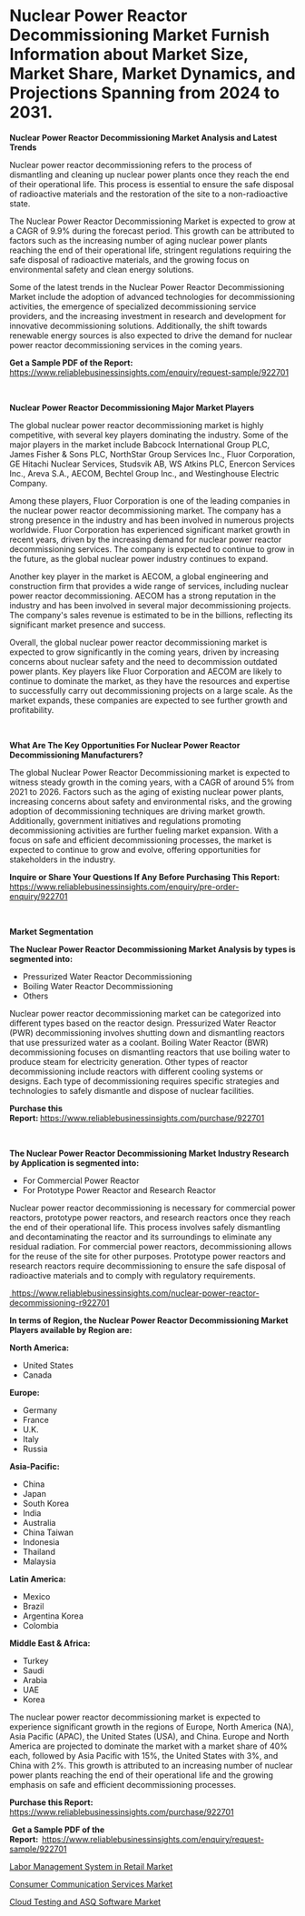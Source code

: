 <p><h1>Nuclear Power Reactor Decommissioning Market Furnish Information about Market Size, Market Share, Market Dynamics, and Projections Spanning from 2024 to 2031.</h1></p><p><strong>Nuclear Power Reactor Decommissioning Market Analysis and Latest Trends</strong></p>
<p><p>Nuclear power reactor decommissioning refers to the process of dismantling and cleaning up nuclear power plants once they reach the end of their operational life. This process is essential to ensure the safe disposal of radioactive materials and the restoration of the site to a non-radioactive state.</p><p>The Nuclear Power Reactor Decommissioning Market is expected to grow at a CAGR of 9.9% during the forecast period. This growth can be attributed to factors such as the increasing number of aging nuclear power plants reaching the end of their operational life, stringent regulations requiring the safe disposal of radioactive materials, and the growing focus on environmental safety and clean energy solutions.</p><p>Some of the latest trends in the Nuclear Power Reactor Decommissioning Market include the adoption of advanced technologies for decommissioning activities, the emergence of specialized decommissioning service providers, and the increasing investment in research and development for innovative decommissioning solutions. Additionally, the shift towards renewable energy sources is also expected to drive the demand for nuclear power reactor decommissioning services in the coming years.</p></p>
<p><strong>Get a Sample PDF of the Report:&nbsp;</strong> <a href="https://www.reliablebusinessinsights.com/enquiry/request-sample/922701">https://www.reliablebusinessinsights.com/enquiry/request-sample/922701</a></p>
<p>&nbsp;</p>
<p><strong>Nuclear Power Reactor Decommissioning Major Market Players</strong></p>
<p><p>The global nuclear power reactor decommissioning market is highly competitive, with several key players dominating the industry. Some of the major players in the market include Babcock International Group PLC, James Fisher & Sons PLC, NorthStar Group Services Inc., Fluor Corporation, GE Hitachi Nuclear Services, Studsvik AB, WS Atkins PLC, Enercon Services Inc., Areva S.A., AECOM, Bechtel Group Inc., and Westinghouse Electric Company.</p><p>Among these players, Fluor Corporation is one of the leading companies in the nuclear power reactor decommissioning market. The company has a strong presence in the industry and has been involved in numerous projects worldwide. Fluor Corporation has experienced significant market growth in recent years, driven by the increasing demand for nuclear power reactor decommissioning services. The company is expected to continue to grow in the future, as the global nuclear power industry continues to expand.</p><p>Another key player in the market is AECOM, a global engineering and construction firm that provides a wide range of services, including nuclear power reactor decommissioning. AECOM has a strong reputation in the industry and has been involved in several major decommissioning projects. The company's sales revenue is estimated to be in the billions, reflecting its significant market presence and success.</p><p>Overall, the global nuclear power reactor decommissioning market is expected to grow significantly in the coming years, driven by increasing concerns about nuclear safety and the need to decommission outdated power plants. Key players like Fluor Corporation and AECOM are likely to continue to dominate the market, as they have the resources and expertise to successfully carry out decommissioning projects on a large scale. As the market expands, these companies are expected to see further growth and profitability.</p></p>
<p>&nbsp;</p>
<p><strong>What Are The Key Opportunities For Nuclear Power Reactor Decommissioning Manufacturers?</strong></p>
<p><p>The global Nuclear Power Reactor Decommissioning market is expected to witness steady growth in the coming years, with a CAGR of around 5% from 2021 to 2026. Factors such as the aging of existing nuclear power plants, increasing concerns about safety and environmental risks, and the growing adoption of decommissioning techniques are driving market growth. Additionally, government initiatives and regulations promoting decommissioning activities are further fueling market expansion. With a focus on safe and efficient decommissioning processes, the market is expected to continue to grow and evolve, offering opportunities for stakeholders in the industry.</p></p>
<p><strong>Inquire or Share Your Questions If Any Before Purchasing This Report:</strong> <a href="https://www.reliablebusinessinsights.com/enquiry/pre-order-enquiry/922701">https://www.reliablebusinessinsights.com/enquiry/pre-order-enquiry/922701</a></p>
<p>&nbsp;</p>
<p><strong>Market Segmentation</strong></p>
<p><strong>The Nuclear Power Reactor Decommissioning Market Analysis by types is segmented into:</strong></p>
<p><ul><li>Pressurized Water Reactor Decommissioning</li><li>Boiling Water Reactor Decommissioning</li><li>Others</li></ul></p>
<p><p>Nuclear power reactor decommissioning market can be categorized into different types based on the reactor design. Pressurized Water Reactor (PWR) decommissioning involves shutting down and dismantling reactors that use pressurized water as a coolant. Boiling Water Reactor (BWR) decommissioning focuses on dismantling reactors that use boiling water to produce steam for electricity generation. Other types of reactor decommissioning include reactors with different cooling systems or designs. Each type of decommissioning requires specific strategies and technologies to safely dismantle and dispose of nuclear facilities.</p></p>
<p><strong>Purchase this Report:&nbsp;</strong><a href="https://www.reliablebusinessinsights.com/purchase/922701">https://www.reliablebusinessinsights.com/purchase/922701</a></p>
<p>&nbsp;</p>
<p><strong>The Nuclear Power Reactor Decommissioning Market Industry Research by Application is segmented into:</strong></p>
<p><ul><li>For Commercial Power Reactor</li><li>For Prototype Power Reactor and Research Reactor</li></ul></p>
<p><p>Nuclear power reactor decommissioning is necessary for commercial power reactors, prototype power reactors, and research reactors once they reach the end of their operational life. This process involves safely dismantling and decontaminating the reactor and its surroundings to eliminate any residual radiation. For commercial power reactors, decommissioning allows for the reuse of the site for other purposes. Prototype power reactors and research reactors require decommissioning to ensure the safe disposal of radioactive materials and to comply with regulatory requirements.</p></p>
<p><a href="https://www.reliablebusinessinsights.com/nuclear-power-reactor-decommissioning-r922701">&nbsp;https://www.reliablebusinessinsights.com/nuclear-power-reactor-decommissioning-r922701</a></p>
<p><strong>In terms of Region, the Nuclear Power Reactor Decommissioning Market Players available by Region are:</strong></p>
<p>
    <p> <strong> North America: </strong>
        <ul>
            <li>United States</li>
            <li>Canada</li>
        </ul>
        </p> 
    <p> <strong> Europe: </strong>
        <ul>
            <li>Germany</li>
            <li>France</li>
            <li>U.K.</li>
            <li>Italy</li>
            <li>Russia</li>
        </ul>
        </p> 
    <p> <strong> Asia-Pacific: </strong>
        <ul>
            <li>China</li>
            <li>Japan</li>
            <li>South Korea</li>
            <li>India</li>
            <li>Australia</li>
            <li>China Taiwan</li>
            <li>Indonesia</li>
            <li>Thailand</li>
            <li>Malaysia</li>
        </ul>
        </p> 
    <p> <strong> Latin America: </strong>
        <ul>
            <li>Mexico</li>
            <li>Brazil</li>
            <li>Argentina Korea</li>
            <li>Colombia</li>
        </ul>
        </p> 
    <p> <strong> Middle East & Africa: </strong>
        <ul>
            <li>Turkey</li>
            <li>Saudi</li>
            <li>Arabia</li>
            <li>UAE</li>
            <li>Korea</li>
        </ul>
    </p>
    </p>
<p><p>The nuclear power reactor decommissioning market is expected to experience significant growth in the regions of Europe, North America (NA), Asia Pacific (APAC), the United States (USA), and China. Europe and North America are projected to dominate the market with a market share of 40% each, followed by Asia Pacific with 15%, the United States with 3%, and China with 2%. This growth is attributed to an increasing number of nuclear power plants reaching the end of their operational life and the growing emphasis on safe and efficient decommissioning processes.</p></p>
<p><strong>Purchase this Report: </strong><a href="https://www.reliablebusinessinsights.com/purchase/922701">https://www.reliablebusinessinsights.com/purchase/922701</a></p>
<p>&nbsp;<strong>Get a Sample PDF of the Report:&nbsp;&nbsp;</strong><a href="https://www.reliablebusinessinsights.com/enquiry/request-sample/922701">https://www.reliablebusinessinsights.com/enquiry/request-sample/922701</a></p>
<p><strong></strong></p>
<p><p><a href="https://github.com/gulaimolin/Market-Research-Report-List-6/blob/main/labor-management-system-in-retail-market.md">Labor Management System in Retail Market</a></p><p><a href="https://github.com/ranaacryptoaddmin/Market-Research-Report-List-1/blob/main/consumer-communication-services-market.md">Consumer Communication Services Market</a></p><p><a href="https://github.com/RoccoManning/Market-Research-Report-List-6/blob/main/cloud-testing-and-asq-software-market.md">Cloud Testing and ASQ Software Market</a></p></p>